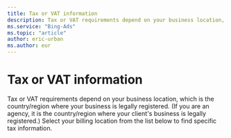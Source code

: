 ```yaml
---
title: Tax or VAT information
description: Tax or VAT requirements depend on your business location, which is the country/region where your business is legally registered. Find out whether you have tax/VAT requirements for your Microsoft Advertising online advertising charges.
ms.service: "Bing-Ads"
ms.topic: "article"
author: eric-urban
ms.author: eur
---
```


# Tax or VAT information

Tax or VAT requirements depend on your business location, which is the country/region where your business is legally registered. (If you are an agency, it is the country/region where your client's business is legally registered.) Select your billing location from the list below to find specific tax information.

&nbsp;


